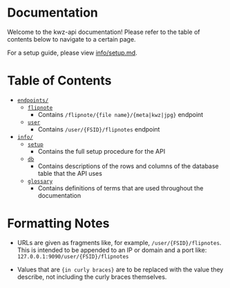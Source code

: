 # Documentation
Welcome to the kwz-api documentation! Please refer to the table of contents below to navigate to a certain page.

For a setup guide, please view [info/setup.md](info/setup.md).


# Table of Contents
- [`endpoints/`](endpoints)
    - [`flipnote`](endpoints/flipnote.md)
      - Contains `/flipnote/{file name}/{meta|kwz|jpg}` endpoint
    - [`user`](endpoints/user.md)
      - Contains `/user/{FSID}/flipnotes` endpoint
- [`info/`](info)
    - [`setup`](info/setup.md)
      - Contains the full setup procedure for the API
    - [`db`](info/db.md)
      - Contains descriptions of the rows and columns of the database table that the API uses
    - [`glossary`](info/glossary.md)
      - Contains definitions of terms that are used throughout the documentation

    
# Formatting Notes
- URLs are given as fragments like, for example, `/user/{FSID}/flipnotes`. This is intended to be appended to an IP or domain and a port like: `127.0.0.1:9090/user/{FSID}/flipnotes`

- Values that are `{in curly braces}` are to be replaced with the value they describe, not including the curly braces themselves.

